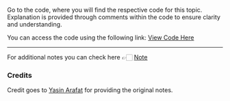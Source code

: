 Go to the code, where you will find the respective code for this topic. Explanation is provided through comments within the code to ensure clarity and understanding.

You can access the code using the following link:
[View Code Here](https://github.com/AbuTaher003/Machine-Learning-ML-/blob/main/Code/43_IQR_method_for_outliers%20detection%20and%20removal.ipynb)

---
For additional notes you can check here 👉🏻 [Note](https://drive.google.com/file/d/1tJIHlNY122hLWsPzoRCS83xvuyJIscIP/view)

### Credits

Credit goes to [Yasin Arafat](https://github.com/yasin-arafat-05) for providing the original notes.
